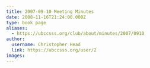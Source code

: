 ```yaml
---
title: 2007-09-10 Meeting Minutes 
date: 2008-11-16T21:24:00.000Z
type: book page
aliases:
  - https://ubccsss.org/club/about/minutes/2007/0910
author:
  username: Christopher Head
  link: https://ubccsss.org/user/2
images:
---
```


